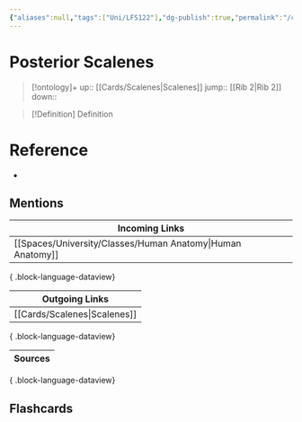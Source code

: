 ```yaml
---
{"aliases":null,"tags":["Uni/LFS122"],"dg-publish":true,"permalink":"/cards/posterior-scalenes/","dgPassFrontmatter":true}
---
```


# Posterior Scalenes

> [!ontology]+
> up:: [[Cards/Scalenes\|Scalenes]]
> jump:: [[Rib 2\|Rib 2]]
> down:: 

> [!Definition] Definition

# Reference

- 

## Mentions

| Incoming Links                                                |
| ------------------------------------------------------------- |
| [[Spaces/University/Classes/Human Anatomy\|Human Anatomy]] |

{ .block-language-dataview}

| Outgoing Links                  |
| ------------------------------- |
| [[Cards/Scalenes\|Scalenes]] |

{ .block-language-dataview}

| Sources |
| ------- |

{ .block-language-dataview}

## Flashcards
